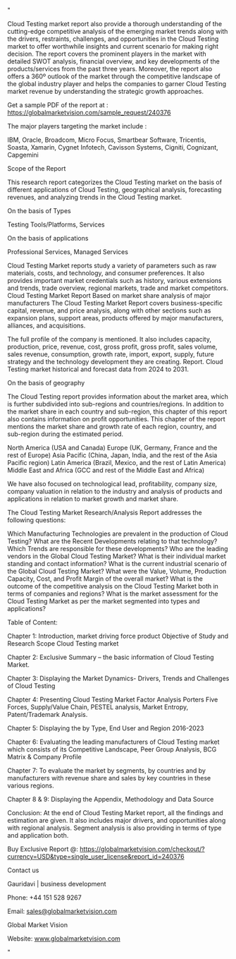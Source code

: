"

Cloud Testing market report also provide a thorough understanding of the cutting-edge competitive analysis of the emerging market trends along with the drivers, restraints, challenges, and opportunities in the Cloud Testing market to offer worthwhile insights and current scenario for making right decision. The report covers the prominent players in the market with detailed SWOT analysis, financial overview, and key developments of the products/services from the past three years. Moreover, the report also offers a 360º outlook of the market through the competitive landscape of the global industry player and helps the companies to garner Cloud Testing market revenue by understanding the strategic growth approaches.

Get a sample PDF of the report at : https://globalmarketvision.com/sample_request/240376

The major players targeting the market include :

IBM, Oracle, Broadcom, Micro Focus, Smartbear Software, Tricentis, Soasta, Xamarin, Cygnet Infotech, Cavisson Systems, Cigniti, Cognizant, Capgemini

Scope of the Report

This research report categorizes the Cloud Testing market on the basis of different applications of Cloud Testing, geographical analysis, forecasting revenues, and analyzing trends in the Cloud Testing market.

On the basis of Types

Testing Tools/Platforms, Services

On the basis of applications

Professional Services, Managed Services

Cloud Testing Market reports study a variety of parameters such as raw materials, costs, and technology, and consumer preferences. It also provides important market credentials such as history, various extensions and trends, trade overview, regional markets, trade and market competitors. Cloud Testing Market Report Based on market share analysis of major manufacturers The Cloud Testing Market Report covers business-specific capital, revenue, and price analysis, along with other sections such as expansion plans, support areas, products offered by major manufacturers, alliances, and acquisitions.

The full profile of the company is mentioned. It also includes capacity, production, price, revenue, cost, gross profit, gross profit, sales volume, sales revenue, consumption, growth rate, import, export, supply, future strategy and the technology development they are creating. Report. Cloud Testing market historical and forecast data from 2024 to 2031.

On the basis of geography

The Cloud Testing report provides information about the market area, which is further subdivided into sub-regions and countries/regions. In addition to the market share in each country and sub-region, this chapter of this report also contains information on profit opportunities. This chapter of the report mentions the market share and growth rate of each region, country, and sub-region during the estimated period.

North America (USA and Canada)
Europe (UK, Germany, France and the rest of Europe)
Asia Pacific (China, Japan, India, and the rest of the Asia Pacific region)
Latin America (Brazil, Mexico, and the rest of Latin America)
Middle East and Africa (GCC and rest of the Middle East and Africa)

We have also focused on technological lead, profitability, company size, company valuation in relation to the industry and analysis of products and applications in relation to market growth and market share.

The Cloud Testing Market Research/Analysis Report addresses the following questions:

Which Manufacturing Technologies are prevalent in the production of Cloud Testing?
What are the Recent Developments relating to that technology?
Which Trends are responsible for these developments?
Who are the leading vendors in the Global Cloud Testing Market?
What is their individual market standing and contact information?
What is the current industrial scenario of the Global Cloud Testing Market?
What were the Value, Volume, Production Capacity, Cost, and Profit Margin of the overall market?
What is the outcome of the competitive analysis on the Cloud Testing Market both in terms of companies and regions?
What is the market assessment for the Cloud Testing Market as per the market segmented into types and applications?

Table of Content:

Chapter 1: Introduction, market driving force product Objective of Study and Research Scope Cloud Testing market

Chapter 2: Exclusive Summary – the basic information of Cloud Testing Market.

Chapter 3: Displaying the Market Dynamics- Drivers, Trends and Challenges of Cloud Testing

Chapter 4: Presenting Cloud Testing Market Factor Analysis Porters Five Forces, Supply/Value Chain, PESTEL analysis, Market Entropy, Patent/Trademark Analysis.

Chapter 5: Displaying the by Type, End User and Region 2016-2023

Chapter 6: Evaluating the leading manufacturers of Cloud Testing market which consists of its Competitive Landscape, Peer Group Analysis, BCG Matrix & Company Profile

Chapter 7: To evaluate the market by segments, by countries and by manufacturers with revenue share and sales by key countries in these various regions.

Chapter 8 & 9: Displaying the Appendix, Methodology and Data Source

Conclusion: At the end of Cloud Testing Market report, all the findings and estimation are given. It also includes major drivers, and opportunities along with regional analysis. Segment analysis is also providing in terms of type and application both.

Buy Exclusive Report @: https://globalmarketvision.com/checkout/?currency=USD&type=single_user_license&report_id=240376

Contact us

Gauridavi | business development

Phone: +44 151 528 9267

Email: sales@globalmarketvision.com

Global Market Vision

Website: www.globalmarketvision.com

"
